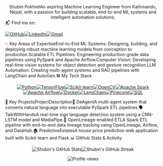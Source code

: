 <div align="center">Shubin PokhrelAn aspiring Machine Learning Engineer from Kathmandu, Nepal, with a passion for building scalable, end-to-end ML systems and intelligent automation solutions.</div>📬 Find me on:<p align="left"><a href="https://www.google.com/search?q=https://github.com/hotrice37" target="_blank"><img src="https://www.google.com/search?q=https://img.shields.io/badge/GitHub-100000%3Fstyle%3Dfor-the-badge%26logo%3Dgithub%26logoColor%3Dwhite" alt="GitHub"/></a><a href="https://www.google.com/search?q=https://linkedin.com/in/shubin-pokhrel" target="_blank"><img src="https://www.google.com/search?q=https://img.shields.io/badge/LinkedIn-0077B5%3Fstyle%3Dfor-the-badge%26logo%3Dlinkedin%26logoColor%3Dwhite" alt="LinkedIn"/></a><a href="mailto:shubinpokhrel4@gmail.com"><img src="https://img.shields.io/badge/Gmail-D14836?style=for-the-badge&logo=gmail&logoColor=white" alt="Gmail"/></a></p>💡 Key Areas of ExpertiseEnd-to-End ML Systems: Designing, building, and deploying robust machine learning models from conception to production.Scalable ETL Pipelines: Engineering production-grade data pipelines using PySpark and Apache Airflow.Computer Vision: Developing real-time vision systems for object detection and gesture recognition.LLM Automation: Creating multi-agent systems and RAG pipelines with LangChain and AutoGen.🛠️ My Tech Stack<p align="center"><a href="https://www.python.org" target="_blank" rel="noreferrer"><img src="https://www.google.com/search?q=https://img.shields.io/badge/Python-3776AB%3Fstyle%3Dfor-the-badge%26logo%3Dpython%26logoColor%3Dwhite" alt="Python"/></a><a href="https://www.tensorflow.org" target="_blank" rel="noreferrer"><img src="https://www.google.com/search?q=https://img.shields.io/badge/TensorFlow-FF6F00%3Fstyle%3Dfor-the-badge%26logo%3Dtensorflow%26logoColor%3Dwhite" alt="TensorFlow"/></a><a href="https://scikit-learn.org/" target="_blank" rel="noreferrer"><img src="https://img.shields.io/badge/scikit_learn-F7931E?style=for-the-badge&logo=scikit-learn&logoColor=white" alt="Scikit-learn"/></a><a href="https://opencv.org/" target="_blank" rel="noreferrer"><img src="https://www.google.com/search?q=https://img.shields.io/badge/OpenCV-5C3EE8%3Fstyle%3Dfor-the-badge%26logo%3Dopencv%26logoColor%3Dwhite" alt="OpenCV"/></a><a href="https://spark.apache.org/" target="_blank" rel="noreferrer"><img src="https://www.google.com/search?q=https://img.shields.io/badge/Apache_Spark-E25A1C%3Fstyle%3Dfor-the-badge%26logo%3Dapache-spark%26logoColor%3Dwhite" alt="Apache Spark"/></a><a href="https://airflow.apache.org/" target="_blank" rel="noreferrer"><img src="https://www.google.com/search?q=https://img.shields.io/badge/Apache_Airflow-017CEE%3Fstyle%3Dfor-the-badge%26logo%3Dapache-airflow%26logoColor%3Dwhite" alt="Apache Airflow"/></a><a href="https://www.docker.com/" target="_blank" rel="noreferrer"><img src="https://www.google.com/search?q=https://img.shields.io/badge/Docker-2496ED%3Fstyle%3Dfor-the-badge%26logo%3Ddocker%26logoColor%3Dwhite" alt="Docker"/></a><a href="https://www.langchain.com/" target="_blank" rel="noreferrer"><img src="https://www.google.com/search?q=https://img.shields.io/badge/LangChain-008664%3Fstyle%3Dfor-the-badge" alt="LangChain"/></a><a href="https://www.pinecone.io/" target="_blank" rel="noreferrer"><img src="https://www.google.com/search?q=https://img.shields.io/badge/Pinecone-0096FF%3Fstyle%3Dfor-the-badge%26logo%3Dpinecone%26logoColor%3Dwhite" alt="Pinecone"/></a><a href="https://www.mysql.com/" target="_blank" rel="noreferrer"><img src="https://www.google.com/search?q=https://img.shields.io/badge/SQL-4479A1%3Fstyle%3Dfor-the-badge%26logo%3Dmysql%26logoColor%3Dwhite" alt="SQL"/></a></p>🚀 Key ProjectsProjectDescription🤖 DeAgentA multi-agent system that converts natural language into executable PySpark ETL pipelines.🗣️ TalkWithHandsA real-time sign language detection system using a CNN-LSTM model and MediaPipe.🔗 OpenLineage-enabled ETLA Spark ETL pipeline with end-to-end data lineage tracking using OpenLineage, Airflow, and DataHub.🏠 PredictiveEstatesA house price prediction web application built with Scikit-learn and Flask.📊 GitHub Stats & Activity<p align="center"><img src="https://www.google.com/search?q=https://github-readme-stats.vercel.app/api%3Fusername%3Dhotrice37%26show_icons%3Dtrue%26theme%3Dradical%26rank_icon%3Dgithub" alt="Shubin's GitHub Stats" /><img src="https://www.google.com/search?q=https://github-readme-streak-stats.herokuapp.com/%3Fuser%3Dhotrice37%26theme%3Ddark" alt="Shubin's GitHub Streak" /></p><p align="center"><img src="https://www.google.com/search?q=https://komarev.com/ghpvc/%3Fusername%3Dhotrice37%26label%3DProfile%2520views%26color%3D0e75b6%26style%3Dflat" alt="Profile views" /></p>
